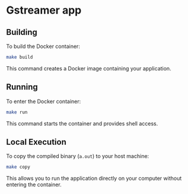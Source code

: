 # Gstreamer app

## Building

To build the Docker container:
```bash
make build
```
This command creates a Docker image containing your application.

## Running

To enter the Docker container:
```bash
make run
```
This command starts the container and provides shell access.

## Local Execution

To copy the compiled binary (`a.out`) to your host machine:
```bash
make copy
```
This allows you to run the application directly on your computer without entering the container.